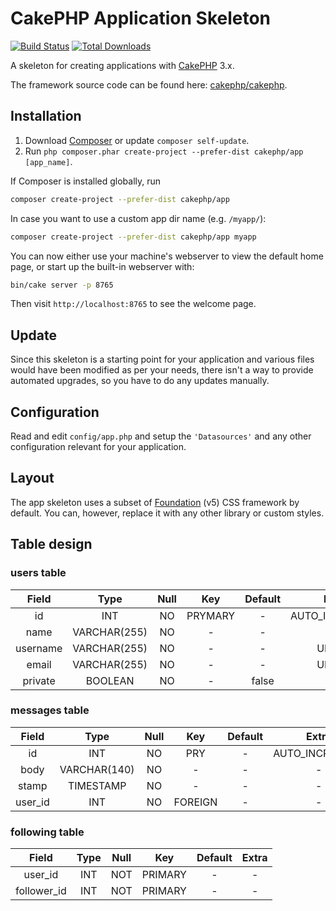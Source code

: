 # CakePHP Application Skeleton

[![Build Status](https://img.shields.io/travis/cakephp/app/master.svg?style=flat-square)](https://travis-ci.org/cakephp/app)
[![Total Downloads](https://img.shields.io/packagist/dt/cakephp/app.svg?style=flat-square)](https://packagist.org/packages/cakephp/app)

A skeleton for creating applications with [CakePHP](https://cakephp.org) 3.x.

The framework source code can be found here: [cakephp/cakephp](https://github.com/cakephp/cakephp).

## Installation

1. Download [Composer](https://getcomposer.org/doc/00-intro.md) or update `composer self-update`.
2. Run `php composer.phar create-project --prefer-dist cakephp/app [app_name]`.

If Composer is installed globally, run

```bash
composer create-project --prefer-dist cakephp/app
```

In case you want to use a custom app dir name (e.g. `/myapp/`):

```bash
composer create-project --prefer-dist cakephp/app myapp
```

You can now either use your machine's webserver to view the default home page, or start
up the built-in webserver with:

```bash
bin/cake server -p 8765
```

Then visit `http://localhost:8765` to see the welcome page.

## Update

Since this skeleton is a starting point for your application and various files
would have been modified as per your needs, there isn't a way to provide
automated upgrades, so you have to do any updates manually.

## Configuration

Read and edit `config/app.php` and setup the `'Datasources'` and any other
configuration relevant for your application.

## Layout

The app skeleton uses a subset of [Foundation](http://foundation.zurb.com/) (v5) CSS
framework by default. You can, however, replace it with any other library or
custom styles.


## Table design

### users table
| Field         | Type         | Null | Key | Default | Extra          |
|:-----------:|:------------:|:------------:|:------------:|:------------:|:------------:|
|id|INT|NO|PRYMARY|-|AUTO_INCREMENT|
|name|VARCHAR(255)|NO|-|-|-|
|username|VARCHAR(255)|NO|-|-|UNIQUE|
|email|VARCHAR(255)|NO|-|-|UNIQUE|
|private|BOOLEAN|NO|-|false|-|

### messages table
| Field         | Type         | Null | Key | Default | Extra          |
|:-----------:|:------------:|:------------:|:------------:|:------------:|:------------:|
|id|INT|NO|PRY|-|AUTO_INCREMENT|
|body|VARCHAR(140)|NO|-|-|-|
|stamp|TIMESTAMP|NO|-|-|-|
|user_id|INT|NO|FOREIGN|-|-|

### following table
| Field         | Type         | Null | Key | Default | Extra          |
|:-----------:|:------------:|:------------:|:------------:|:------------:|:------------:|
|user_id|INT|NOT|PRIMARY|-|-|
|follower_id|INT|NOT|PRIMARY|-|-|

